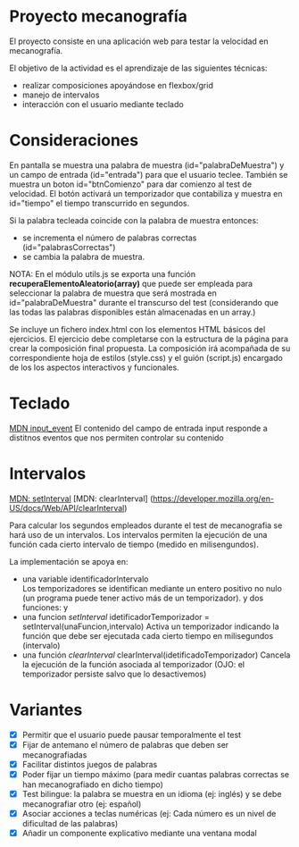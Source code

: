 # Proyecto mecanografía

El proyecto consiste en una aplicación web para testar la velocidad en mecanografía.

El objetivo de la actividad es el aprendizaje de las siguientes técnicas:

- realizar composiciones apoyándose en flexbox/grid
- manejo de intervalos
- interacción con el usuario mediante teclado

# Consideraciones

En pantalla se muestra una palabra de muestra (id="palabraDeMuestra") y un campo de entrada (id="entrada") para que el usuario teclee. También se muestra un boton id="btnComienzo" para dar comienzo al test de velocidad. El botón activará un temporizador
que contabiliza y muestra en id="tiempo" el tiempo transcurrido en segundos.

Si la palabra tecleada coincide con la palabra de muestra entonces:

- se incrementa el número de palabras correctas (id="palabrasCorrectas")
- se cambia la palabra de muestra.

NOTA: En el módulo utils.js se exporta una función **recuperaElementoAleatorio(array)** que puede ser empleada para seleccionar la palabra de muestra que será mostrada en id="palabraDeMuestra" durante el transcurso del test (considerando que las todas las palabras disponibles están almacenadas en un array.)

Se incluye un fichero index.html con los elementos HTML básicos del ejercicios. El ejercicio debe completarse con la estructura de la página para crear la composición final propuesta.
La composición irá acompañada de su correspondiente hoja de estilos (style.css) y el guión (script.js) encargado de los los aspectos interactivos y funcionales.

# Teclado

[MDN input_event](https://developer.mozilla.org/en-US/docs/Web/API/HTMLElement/input_event)
El contenido del campo de entrada input responde a distitnos eventos que nos permiten controlar su contenido

# Intervalos

[MDN: setInterval](https://developer.mozilla.org/en-US/docs/Web/API/setInterval)
[MDN: clearInterval] (https://developer.mozilla.org/en-US/docs/Web/API/clearInterval)

Para calcular los segundos empleados durante el test de mecanografia se hará uso de un intervalos.
Los intervalos permiten la ejecución de una función cada cierto intervalo de tiempo (medido en milisengundos).

La implementación se apoya en:

- una variable identificadorIntervalo  
   Los temporizadores se identifican mediante un entero positivo no nulo
  (un programa puede tener activo más de un temporizador). y dos funciones: y
- una funcion _setInterval_ idetificadorTemporizador = setInterval(unaFuncion,intervalo)
  Activa un temporizador indicando la función que debe ser ejecutada cada cierto tiempo en milisegundos (intervalo)
- una función _clearInterval_ clearInterval(idetificadoTemporizador)
  Cancela la ejecución de la función asociada al temporizador (OJO: el temporizador persiste salvo que lo desactivemos)

# Variantes

- [x] Permitir que el usuario puede pausar temporalmente el test
- [x] Fijar de antemano el número de palabras que deben ser mecanografiadas
- [x] Facilitar distintos juegos de palabras
- [x] Poder fijar un tiempo máximo (para medir cuantas palabras correctas se han mecanografiado en dicho tiempo)
- [x] Test bilingue: la palabra se muestra en un idioma (ej: inglés) y se debe mecanografiar otro (ej: español)
- [x] Asociar acciones a teclas numéricas (ej: Cada número es un nivel de dificultad de las palabras)
- [x] Añadir un componente explicativo mediante una ventana modal
